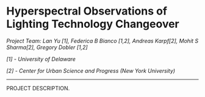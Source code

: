 # Hyperspectral Observations of Lighting Technology Changeover

*Project Team: Lan Yu [1], Federica B Bianco [1,2], Andreas Karpf[2], Mohit S Sharma[2], Gregory Dobler [1,2]*

*[1] - University of Delaware*

*[2] - Center for Urban Science and Progress (New York University)*

---

PROJECT DESCRIPTION.
